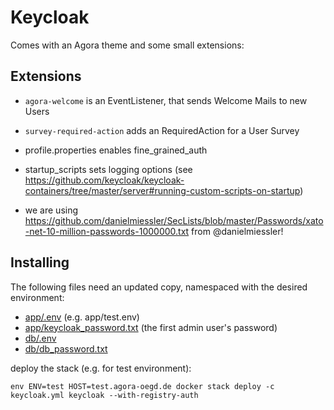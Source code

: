 # Keycloak

Comes with an Agora theme and some small extensions:

## Extensions

- `agora-welcome` is an EventListener, that sends Welcome Mails to new Users
- `survey-required-action` adds an RequiredAction for a User Survey

- profile.properties enables fine_grained_auth
- startup_scripts sets logging options (see https://github.com/keycloak/keycloak-containers/tree/master/server#running-custom-scripts-on-startup)

- we are using https://github.com/danielmiessler/SecLists/blob/master/Passwords/xato-net-10-million-passwords-1000000.txt from @danielmiessler!

## Installing

The following files need an updated copy, namespaced with the desired environment:

- [app/.env](app/.env) (e.g. app/test.env)
- [app/keycloak_password.txt](app/keycloak_password.txt) (the first admin user's password)
- [db/.env](db/.env)
- [db/db_password.txt](db/db_password.txt)

deploy the stack (e.g. for test environment):

```Shell
env ENV=test HOST=test.agora-oegd.de docker stack deploy -c keycloak.yml keycloak --with-registry-auth
```
